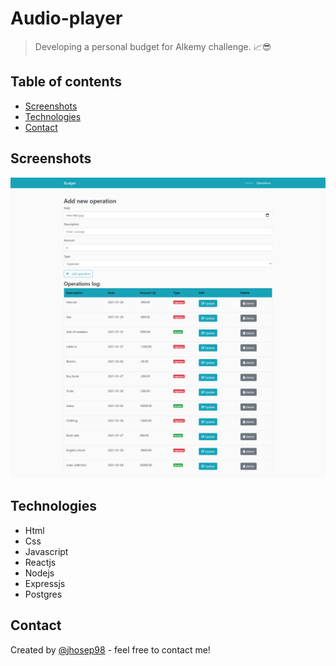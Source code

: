 # Audio-player

> Developing a personal budget for Alkemy challenge. 📈😎

## Table of contents

- [Screenshots](#screenshots)
- [Technologies](#technologies)
- [Contact](#contact)

## Screenshots

![audio](./budget-01.png)

## Technologies

- Html
- Css
- Javascript
- Reactjs
- Nodejs
- Expressjs
- Postgres

## Contact

Created by [@jhosep98](https://jhosep98.github.io/jdb-portfolio/) - feel free to contact me!
